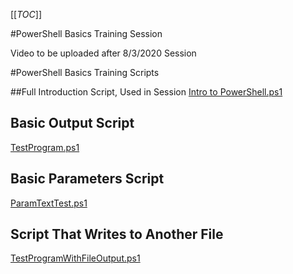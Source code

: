 [[_TOC_]]

#PowerShell Basics Training Session

Video to be uploaded after 8/3/2020 Session

#PowerShell Basics Training Scripts

##Full Introduction Script, Used in Session
[Intro to PowerShell.ps1](/.attachments/Intro%20to%20PowerShell-6cb36ef7-67f2-4160-b8d5-a9cd4b69cbef.ps1)

## Basic Output Script
[TestProgram.ps1](/.attachments/TestProgram-c3b757ba-0c26-46b3-8684-f22f9d3a877a.ps1)

## Basic Parameters Script
[ParamTextTest.ps1](/.attachments/ParamTextTest-094481ca-b1b6-48db-b2b8-9a993ffacdc0.ps1)

## Script That Writes to Another File
[TestProgramWithFileOutput.ps1](/.attachments/TestProgramWithFileOutput-bfd7277f-2e58-4072-8694-c5cb31ccd8c4.ps1)

